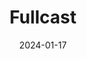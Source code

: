 ---  
layout: startup_page  
title: "Fullcast"  
id: "fullcast.com"  
permalink: "/fullcastfullcast.com01172024/"  
website: "https://www.fullcast.com/"  
funding_round: "Seed"  
funding_amount: "$34M"  
investors: "Epic Ventures, Companyon Ventures, Firsthand Alliance, True Blue Partners, Sepio Capital"  
about: "Fullcast is a revenue operations platform that helps companies manage and track the performance of their revenue-generating teams. It connects to existing software like CRM tools to provide a unified view of revenue performance and offers features like territory management and AI-powered insights. The platform aims to streamline revenue operations and improve team productivity."  
markets: "SaaS, Revenue Operations"  
hq: "Redmond, Washington, United States"  
founded_year: "2017"  
linkedin: "https://www.linkedin.com/company/fullcast-com"  
twitter: "https://twitter.com/fullcast_io"  
instagram: ""  
facebook: "https://www.facebook.com/fullcastcom"  
crunchbase: "https://www.crunchbase.com/organization/fullcast-2e18"  
pitchbook: "https://pitchbook.com/profiles/company/171278-20"  

date_display: "17-Jan-2024"  
date: "2024-01-17"

# SEO Optimization  
meta_title: "Fullcast - Seed Funding ($34M)"  
meta_description: "Fullcast, Fullcast is a revenue operations platform that helps companies manage and track the performance of their revenue-generating teams. It connects to exis..."  
meta_keywords: "Fullcast, SaaS, Revenue Operations, Seed funding"  
canonical_url: "https://startup.projectstartups.com/fullcastfullcast.com01172024/"  
---